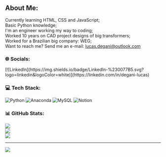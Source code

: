 ## About Me:
Currently learning HTML, CSS and JavaScript;<br>Basic Python knowledge;<br>I'm an engineer working my way to coding;<br>Worked 10 years on CAD project designs of big transformers;<br>Worked for a Brazilian big company: WEG;<br>Want to reach me? Send me an e-mail: lucas.degani@outlook.com<br>


### 🌐 Socials:
<!-- [![Instagram](https://img.shields.io/badge/Instagram-%23E4405F.svg?logo=Instagram&logoColor=white)](https://instagram.com/deganiii) --> [![LinkedIn](https://img.shields.io/badge/LinkedIn-%230077B5.svg?logo=linkedin&logoColor=white)](https://linkedin.com/in/degani-lucas)

### 💻 Tech Stack:
![Python](https://img.shields.io/badge/python-3670A0?style=flat&logo=python&logoColor=ffdd54) ![Anaconda](https://img.shields.io/badge/Anaconda-%2344A833.svg?style=flat&logo=anaconda&logoColor=white) ![MySQL](https://img.shields.io/badge/mysql-%2300f.svg?style=flat&logo=mysql&logoColor=white) ![Notion](https://img.shields.io/badge/Notion-%23000000.svg?style=flat&logo=notion&logoColor=white)
### 📊 GitHub Stats:
![](https://github-readme-stats.vercel.app/api?username=ldegani&theme=dark&hide_border=false&include_all_commits=false&count_private=false)<br/>
![](https://github-readme-streak-stats.herokuapp.com/?user=ldegani&theme=dark&hide_border=false)<br/>
![](https://github-readme-stats.vercel.app/api/top-langs/?username=ldegani&theme=dark&hide_border=false&include_all_commits=false&count_private=false&layout=compact)

---
[![](https://visitcount.itsvg.in/api?id=ldegani&icon=0&color=0)](https://visitcount.itsvg.in)

<!-- Proudly created with GPRM ( https://gprm.itsvg.in ) -->
